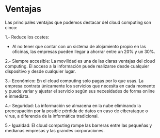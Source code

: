 # Ventajas

Las principales ventajas que podemos destacar del cloud computing son cinco:

1.- Reduce los costes:
- Al no tener que contar con un sistema de alojamiento propio en las oficinas, las empresas pueden llegar a ahorrar entre un 20% y un 30%.

2.- Siempre accesible:
La movilidad es una de las claras ventajas del cloud computing. El acceso a la información puede realizarse desde cualquier dispositivo y desde cualquier lugar. 

3.- Económico:
En el cloud computing solo pagas por lo que usas. La empresa contrata únicamente los servicios que necesita en cada momento y puede variar y ajustar el servicio según sus necesidades de forma online   e inmediata. 

4.- Seguridad:
La información se almacena en la nube eliminando la preocupación por la posible pérdida de datos en caso de ciberataque o virus, a diferencia de la informática tradicional. 

5.- Igualdad:
El cloud computing rompe las barreras entre las pequeñas y medianas empresas y las grandes corporaciones.
